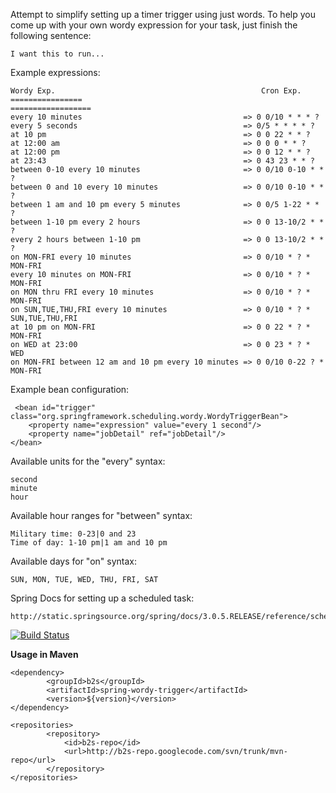 Attempt to simplify setting up a timer trigger using just words.  To help you come up with your own wordy expression
for your task, just finish the following sentence:

    I want this to run...


Example expressions:

    Wordy Exp.                                              Cron Exp.
    ================                                       ==================
    every 10 minutes                                    => 0 0/10 * * * ?
    every 5 seconds                                     => 0/5 * * * * ?
    at 10 pm                                            => 0 0 22 * * ?
    at 12:00 am                                         => 0 0 0 * * ?
    at 12:00 pm                                         => 0 0 12 * * ?
    at 23:43                                            => 0 43 23 * * ?
    between 0-10 every 10 minutes                       => 0 0/10 0-10 * * ?
    between 0 and 10 every 10 minutes                   => 0 0/10 0-10 * * ?
    between 1 am and 10 pm every 5 minutes              => 0 0/5 1-22 * * ?
    between 1-10 pm every 2 hours                       => 0 0 13-10/2 * * ?
    every 2 hours between 1-10 pm                       => 0 0 13-10/2 * * ?
    on MON-FRI every 10 minutes                         => 0 0/10 * ? * MON-FRI
    every 10 minutes on MON-FRI                         => 0 0/10 * ? * MON-FRI
    on MON thru FRI every 10 minutes                    => 0 0/10 * ? * MON-FRI
    on SUN,TUE,THU,FRI every 10 minutes                 => 0 0/10 * ? * SUN,TUE,THU,FRI
    at 10 pm on MON-FRI                                 => 0 0 22 * ? * MON-FRI
    on WED at 23:00                                     => 0 0 23 * ? * WED
    on MON-FRI between 12 am and 10 pm every 10 minutes => 0 0/10 0-22 ? * MON-FRI

Example bean configuration:

     <bean id="trigger" class="org.springframework.scheduling.wordy.WordyTriggerBean">
        <property name="expression" value="every 1 second"/>
        <property name="jobDetail" ref="jobDetail"/>
    </bean>

Available units for the "every" syntax:

    second
    minute
    hour


Available hour ranges for "between" syntax:

    Military time: 0-23|0 and 23
    Time of day: 1-10 pm|1 am and 10 pm


Available days for "on" syntax:

    SUN, MON, TUE, WED, THU, FRI, SAT


Spring Docs for setting up a scheduled task:

    http://static.springsource.org/spring/docs/3.0.5.RELEASE/reference/scheduling.html


[![Build Status](https://secure.travis-ci.org/born2snipe/spring-wordy-trigger.png)](http://travis-ci.org/born2snipe/spring-wordy-trigger)

**Usage in Maven**
   
	<dependency>
     		<groupId>b2s</groupId>
     		<artifactId>spring-wordy-trigger</artifactId>
     		<version>${version}</version>
   	</dependency>
   
	<repositories>
     		<repository>
       			<id>b2s-repo</id>
       			<url>http://b2s-repo.googlecode.com/svn/trunk/mvn-repo</url>
     		</repository>
   	</repositories>
   
